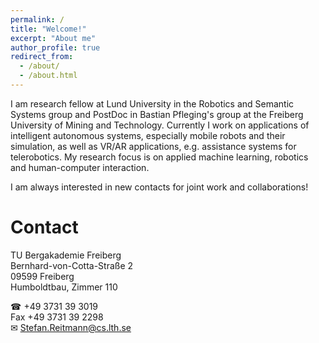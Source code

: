 ```yaml
---
permalink: /
title: "Welcome!"
excerpt: "About me"
author_profile: true
redirect_from: 
  - /about/
  - /about.html
---
```

I am research fellow at Lund University in the Robotics and Semantic Systems group and PostDoc in Bastian Pfleging's group at the Freiberg University of Mining and Technology. Currently I work on applications of intelligent autonomous systems, especially mobile robots and their simulation, as well as VR/AR applications, e.g. assistance systems for telerobotics. My research focus is on applied machine learning, robotics and human-computer interaction.

I am always interested in new contacts for joint work and collaborations!

Contact
======

TU Bergakademie Freiberg<br>
Bernhard-von-Cotta-Straße 2<br>
09599 Freiberg<br>
Humboldtbau, Zimmer 110

☎ +49 3731 39 3019<br>
Fax +49 3731 39 2298<br>
✉ [Stefan.Reitmann@cs.lth.se](mailto:Stefan.Reitmann@cs.lth.se?subject=[GitHub]%20Source%20Han%20Sans)








